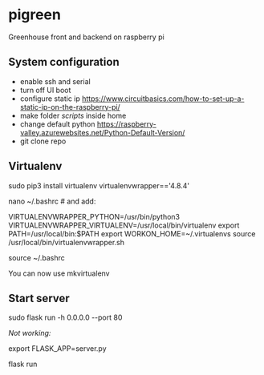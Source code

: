 # pigreen
Greenhouse front and backend on raspberry pi

## System configuration

* enable ssh and serial
* turn off UI boot
* configure static ip
  https://www.circuitbasics.com/how-to-set-up-a-static-ip-on-the-raspberry-pi/
* make folder *scripts* inside home
* change default python https://raspberry-valley.azurewebsites.net/Python-Default-Version/
* git clone repo

## Virtualenv

sudo pip3 install virtualenv virtualenvwrapper=='4.8.4'

nano ~/.bashrc # and add:

VIRTUALENVWRAPPER_PYTHON=/usr/bin/python3
VIRTUALENVWRAPPER_VIRTUALENV=/usr/local/bin/virtualenv
export PATH=/usr/local/bin:$PATH
export WORKON_HOME=~/.virtualenvs
source /usr/local/bin/virtualenvwrapper.sh

source ~/.bashrc

You can now use mkvirtualenv

## Start server

sudo flask run -h 0.0.0.0 --port 80

*Not working:*

export FLASK_APP=server.py

flask run